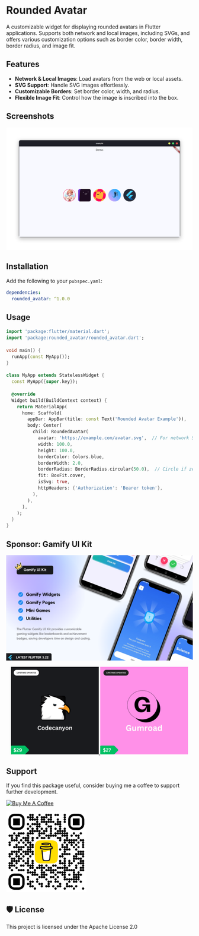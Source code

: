 # Rounded Avatar

A customizable widget for displaying rounded avatars in Flutter applications. Supports both network and local images, including SVGs, and offers various customization options such as border color, border width, border radius, and image fit.

## Features

- **Network & Local Images**: Load avatars from the web or local assets.
- **SVG Support**: Handle SVG images effortlessly.
- **Customizable Borders**: Set border color, width, and radius.
- **Flexible Image Fit**: Control how the image is inscribed into the box.

## Screenshots

<img src="https://raw.githubusercontent.com/joukhar/flutter_packages/main/packages/rounded_avatar/screenshots/preview.png" alt="project-preview" title="project-preview">

## Installation

Add the following to your `pubspec.yaml`:
```yaml
dependencies:
  rounded_avatar: ^1.0.0
```

## Usage

```dart
import 'package:flutter/material.dart';
import 'package:rounded_avatar/rounded_avatar.dart';

void main() {
  runApp(const MyApp());
}

class MyApp extends StatelessWidget {
  const MyApp({super.key});

  @override
  Widget build(BuildContext context) {
    return MaterialApp(
      home: Scaffold(
        appBar: AppBar(title: const Text('Rounded Avatar Example')),
        body: Center(
          child: RoundedAvatar(
            avatar: 'https://example.com/avatar.svg',  // For network SVG
            width: 100.0,
            height: 100.0,
            borderColor: Colors.blue,
            borderWidth: 2.0,
            borderRadius: BorderRadius.circular(50.0),  // Circle if zero, otherwise rectangle
            fit: BoxFit.cover,
            isSvg: true,
            httpHeaders: {'Authorization': 'Bearer token'},
          ),
        ),
      ),
    );
  }
}
```

## Sponsor: Gamify UI Kit

<a href="#" target="_blank"><img src="https://raw.githubusercontent.com/joukhar/flutter_packages/main/assets/sponsor/gamify-ui-kit.png" alt="Gamify UI Kit" ></a>

<div align="center">
    <a href="https://codecanyon.net/item/gamify-ui-kit-flutter-ui-kit/52802872" target="_blank" >
        <img src="https://raw.githubusercontent.com/joukhar/flutter_packages/main/assets/sponsor/codecanyon.png" alt="Gamify ui kit - Codecanyon" title="Gamify ui kit - Codecanyon" width="47%">
    </a>
    <a href="https://joukhar.gumroad.com/l/gamify-ui-kit" target="_blank" >
        <img src="https://raw.githubusercontent.com/joukhar/flutter_packages/main/assets/sponsor/gumroad.png" alt="Gamify ui kit - Gumroad" title="Gamify ui kit - Gumroad" width="47%">
    </a>
</div>

## Support

If you find this package useful, consider buying me a coffee to support further development.

<a href="https://www.buymeacoffee.com/joukhar" target="_blank"><img src="https://cdn.buymeacoffee.com/buttons/v2/default-yellow.png" alt="Buy Me A Coffee" title="Buy Me A Coffee" height="60" width="217"></a>

<a href="https://www.buymeacoffee.com/joukhar" target="_blank"><img src="https://raw.githubusercontent.com/joukhar/flutter_packages/main/assets/buymecoffee_qr.png" alt="Buy Me A Coffee" title="Buy Me A Coffee" width="217"></a>

## 🛡️ License

This project is licensed under the Apache License 2.0